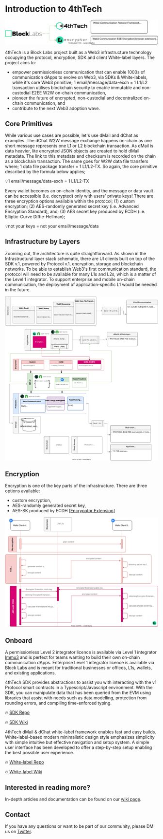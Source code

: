 # Introduction to 4thTech

![4thTech logo](https://github.com/4thtech/static-assets/blob/d30afd40f39a20b21de01d569aba288f56e64cb4/image/4thtech-ecosystem.svg)

4thTech is a Block Labs project built as a Web3 infrastructure technology occupying the protocol, encryption, SDK and client White-label layers. The project aims to:
- empower permissionless communication that can enable 1000s of communication dApps to evolve on Web3, via SDKs & White-labels, while it's core Web3 primitive; 1 email/message/data-exch = 1 L1/L2 transaction utilises blockchain security to enable immutable and non-custodial E2EE W2W on-chain communication,
- pioneer the future of encrypted, non-custodial and decentralized on-chain communication, and
- contribute to the next Web3 adoption wave.

## Core Primitives

While various use cases are possible, let's use dMail and dChat as examples. The dChat W2W message exchange happens on-chain as one short message represents one L1 or L2 blockchain transaction. As dMail is data heavier, lite encrypted JSON objects are created to hold dMail metadata. The link to this metadata and checksum is recorded on the chain as a blockchain transaction. The same goes for W2W data file transfers where; 1 data file package transfer = 1 L1/L2-TX. So again, the core primitive described by the formula below applies; 

💡1 email/message/data-exch = 1 L1/L2-TX

Every wallet becomes an on-chain identity, and the message or data vault can be accessible (i.e. decrypted) only with users' private keys! There are three encryption options available within the protocol; (1) custom encryption; (2) AES-randomly generated secret key (i.e. Advanced Encryption Standard), and; (3) AES secret key produced by ECDH (i.e. Elliptic-Curve Diffie-Hellman); 

💡not your keys = not your email/message/data

## Infrastructure by Layers

Zooming out, the architecture is quite straightforward. As shown in the Infrastructural layer stack schematic, there are UI clients built on top of the SDK v.1, powered by Protocol v.1, encryption, storage and blockchain networks. To be able to establish Web3's first communication standard, the protocol will need to be available for many L1s and L2s, which is a matter of the Level 1 integrator. To support enterprise and mobile on-chain communication, the deployment of application-specific L1 would be needed in the future. 

![Infrastructure by Layers](https://github.com/4thtech/static-assets/blob/d166e3a2054f20d70213ef391adfd427dd9c8226/image/infrastructural-layer-schematic-4thtech.svg)

## Encryption

Encryption is one of the key parts of the infrastructure. There are three options available: 

- custom encryption,
- AES-randomly generated secret key,
- AES-SK produced by ECDH [[Encrypotor Extension](https://github.com/4thtech/encryptor-extension)] 

![Encryption](https://github.com/4thtech/static-assets/blob/ac65d351063ad8397d977c5328369acdb3ba15af/image/4thTech-encryption.svg)

## Onboard

A permissionless Level 2 integrator licence is available via Level 1 integrator [Immu3](https://wiki.immu3.io/) and is perfect for teams wanting to build their own on-chain communication dApps. Enterprise Level 1 integrator licence is available via Block Labs and is meant for traditional businesses or offices, L1s, wallets, and existing applications.

4thTech SDK provides abstractions to assist you with interacting with the v1 Protocol smart contracts in a Typescript/Javascript environment. With the SDK, you can manipulate data that has been queried from the EVM using libraries that assist with needs such as data modelling, protection from rounding errors, and compiling time-enforced typing.

🔥 [SDK Repo](https://github.com/4thtech/4thtech-sdk-js)

🔥 [SDK Wiki](https://wiki.4thtech.io/docs/sdk)

4thTech dMail & dChat white-label framework enables fast and easy builds. White-label-based modern minimalistic design style emphasizes simplicity with simple intuitive but effective navigation and setup system. A simple user interface has been developed to offer a step-by-step setup enabling the best possible user experience.

🔥 [White-label Repo](https://github.com/4thtech/white-label-client)

🔥 [White-label Wiki](https://wiki.4thtech.io/docs/white-label)

## Interested in reading more?

In-depth articles and documentation can be found on
our [wiki page](https://wiki.4thtech.io).

## Contact

If you have any questions or want to be part of our community, please DM us on [Twitter](https://twitter.com/4thtechProject).
